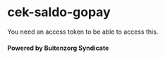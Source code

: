 # cek-saldo-gopay
You need an access token to be able to access this. 

#### Powered by Buitenzorg Syndicate
